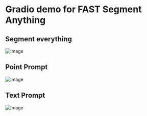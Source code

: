 # Gradio demo for FAST Segment Anything

## Segment everything

![image](https://github.com/RashiTech/ERA-V1/assets/90626052/88dcccbc-fa60-43ca-bb4e-cf77ec65fd1e)

## Point Prompt

![image](https://github.com/RashiTech/ERA-V1/assets/90626052/672fe28a-2f4c-4eda-a3e1-782825c2624a)

## Text Prompt

![image](https://github.com/RashiTech/ERA-V1/assets/90626052/5f97f0bb-eb79-4b7b-85ab-b331ec4591d7)

